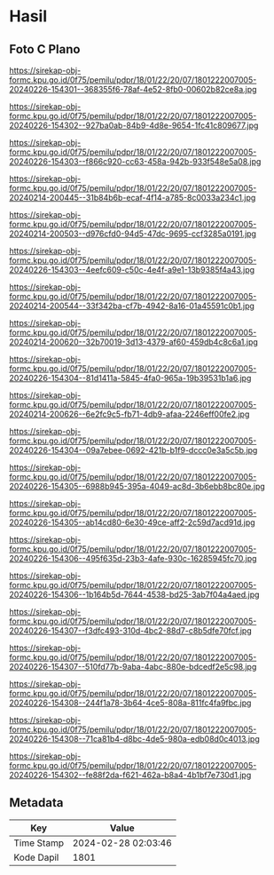 # Hasil

## Foto C Plano

https://sirekap-obj-formc.kpu.go.id/0f75/pemilu/pdpr/18/01/22/20/07/1801222007005-20240226-154301--368355f6-78af-4e52-8fb0-00602b82ce8a.jpg

https://sirekap-obj-formc.kpu.go.id/0f75/pemilu/pdpr/18/01/22/20/07/1801222007005-20240226-154302--927ba0ab-84b9-4d8e-9654-1fc41c809677.jpg

https://sirekap-obj-formc.kpu.go.id/0f75/pemilu/pdpr/18/01/22/20/07/1801222007005-20240226-154303--f866c920-cc63-458a-942b-933f548e5a08.jpg

https://sirekap-obj-formc.kpu.go.id/0f75/pemilu/pdpr/18/01/22/20/07/1801222007005-20240214-200445--31b84b6b-ecaf-4f14-a785-8c0033a234c1.jpg

https://sirekap-obj-formc.kpu.go.id/0f75/pemilu/pdpr/18/01/22/20/07/1801222007005-20240214-200503--d976cfd0-94d5-47dc-9695-ccf3285a0191.jpg

https://sirekap-obj-formc.kpu.go.id/0f75/pemilu/pdpr/18/01/22/20/07/1801222007005-20240226-154303--4eefc609-c50c-4e4f-a9e1-13b9385f4a43.jpg

https://sirekap-obj-formc.kpu.go.id/0f75/pemilu/pdpr/18/01/22/20/07/1801222007005-20240214-200544--33f342ba-cf7b-4942-8a16-01a45591c0b1.jpg

https://sirekap-obj-formc.kpu.go.id/0f75/pemilu/pdpr/18/01/22/20/07/1801222007005-20240214-200620--32b70019-3d13-4379-af60-459db4c8c6a1.jpg

https://sirekap-obj-formc.kpu.go.id/0f75/pemilu/pdpr/18/01/22/20/07/1801222007005-20240226-154304--81d1411a-5845-4fa0-965a-19b39531b1a6.jpg

https://sirekap-obj-formc.kpu.go.id/0f75/pemilu/pdpr/18/01/22/20/07/1801222007005-20240214-200626--6e2fc9c5-fb71-4db9-afaa-2246eff00fe2.jpg

https://sirekap-obj-formc.kpu.go.id/0f75/pemilu/pdpr/18/01/22/20/07/1801222007005-20240226-154304--09a7ebee-0692-421b-b1f9-dccc0e3a5c5b.jpg

https://sirekap-obj-formc.kpu.go.id/0f75/pemilu/pdpr/18/01/22/20/07/1801222007005-20240226-154305--6988b945-395a-4049-ac8d-3b6ebb8bc80e.jpg

https://sirekap-obj-formc.kpu.go.id/0f75/pemilu/pdpr/18/01/22/20/07/1801222007005-20240226-154305--ab14cd80-6e30-49ce-aff2-2c59d7acd91d.jpg

https://sirekap-obj-formc.kpu.go.id/0f75/pemilu/pdpr/18/01/22/20/07/1801222007005-20240226-154306--495f635d-23b3-4afe-930c-16285945fc70.jpg

https://sirekap-obj-formc.kpu.go.id/0f75/pemilu/pdpr/18/01/22/20/07/1801222007005-20240226-154306--1b164b5d-7644-4538-bd25-3ab7f04a4aed.jpg

https://sirekap-obj-formc.kpu.go.id/0f75/pemilu/pdpr/18/01/22/20/07/1801222007005-20240226-154307--f3dfc493-310d-4bc2-88d7-c8b5dfe70fcf.jpg

https://sirekap-obj-formc.kpu.go.id/0f75/pemilu/pdpr/18/01/22/20/07/1801222007005-20240226-154307--510fd77b-9aba-4abc-880e-bdcedf2e5c98.jpg

https://sirekap-obj-formc.kpu.go.id/0f75/pemilu/pdpr/18/01/22/20/07/1801222007005-20240226-154308--244f1a78-3b64-4ce5-808a-811fc4fa9fbc.jpg

https://sirekap-obj-formc.kpu.go.id/0f75/pemilu/pdpr/18/01/22/20/07/1801222007005-20240226-154308--71ca81b4-d8bc-4de5-980a-edb08d0c4013.jpg

https://sirekap-obj-formc.kpu.go.id/0f75/pemilu/pdpr/18/01/22/20/07/1801222007005-20240226-154302--fe88f2da-f621-462a-b8a4-4b1bf7e730d1.jpg


## Metadata

| Key        | Value               |
| ---------- | ------------------- |
| Time Stamp | 2024-02-28 02:03:46 |
| Kode Dapil | 1801                |



